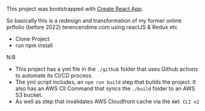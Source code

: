 This project was bootstrapped with [Create React App](https://github.com/facebook/create-react-app).

So basically this is a redesign and transformation of my former online prtfolio (before 2022) terencendime.com using reactJS & Redux etc

- Clone Project
- run npm install

N:B

- This project has a yml file in the `./github` folder that uses Github actions to automate its CI/CD process.
- The yml script includes, an `npm run build` step that builds the project. It also has an AWS ClI Command that syncs the `./build` folder to an AWS S3 bucket.
- As well as step that invalidates AWS Cloudfront cache via the `AWS CLI v2`
